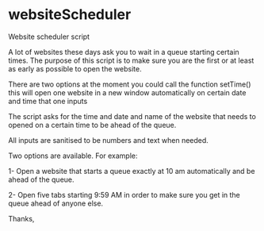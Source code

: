 # websiteScheduler
Website scheduler script

A lot of websites these days ask you to wait in a queue starting certain times. The purpose of this script is to make sure you are the first or at least as early as possible to open the website. 

There are two options at the moment you could call the function setTime() this will open one website in a new window automatically on certain date and time that one inputs

The script asks for the time and date and name of the website that needs to opened on a certain time to be ahead of the queue.

All inputs are sanitised to be numbers and text when needed.

Two options are available. For example:

1- Open a website that starts a queue exactly at 10 am automatically and be ahead of the queue.

2- Open five tabs starting 9:59 AM in order to make sure you get in the queue ahead of anyone else.

Thanks,
